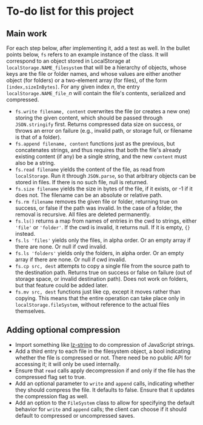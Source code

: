 
# To-do list for this project

## Main work

For each step below, after implementing it, add a test as well.
In the bullet points below, `fs` refers to an example instance of
the class.  It will correspond to an object stored in
LocalStorage at `localStorage.NAME_filesystem` that will be a
hierarchy of objects, whose keys are the file or folder names,
and whose values are either another object (for folders) or a
two-element array (for files), of the form `[index,sizeInBytes]`.
For any given index $n$, the entry `localStorage.NAME_file_`$n$
will contain the file's contents, serialized and compressed.
 * `fs.write filename, content` overwrites the file (or creates a
   new one) storing the given content, which should be passed
   through `JSON.stringify` first.  Returns compressed data size
   on success, or throws an error on failure (e.g., invalid path,
   or storage full, or filename is that of a folder).
 * `fs.append filename, content` functions just as the previous,
   but concatenates strings, and thus requires that both the
   file's already existing content (if any) be a single string,
   and the new `content` must also be a string.
 * `fs.read filename` yields the content of the file, as read
   from `localStorage`.  Run it through `JSON.parse`, so that
   arbitrary objects can be stored in files.  If there is no such
   file, null is returned.
 * `fs.size filename` yields the size in bytes of the file, if it
   exists, or -1 if it does not.  The filename can be an absolute
   or relative path.
 * `fs.rm filename` removes the given file or folder, returning
   true on success, or false if the path was invalid.  In the
   case of a folder, the removal is recursive.  All files are
   deleted permanently.
 * `fs.ls()` returns a map from names of entries in the cwd to
   strings, either `'file'` or `'folder'`.  If the cwd is
   invalid, it returns null.  If it is empty, `{}` instead.
 * `fs.ls 'files'` yields only the files, in alpha order.  Or an
   empty array if there are none.  Or null if cwd invalid.
 * `fs.ls 'folders'` yields only the folders, in alpha order.  Or
   an empty array if there are none.  Or null if cwd invalid.
 * `fs.cp src, dest` attempts to copy a single file from the
   source path to the destination path.  Returns true on success
   or false on failure (out of storage space, or invalid
   destination path).  Does not work on folders, but that feature
   could be added later.
 * `fs.mv src, dest` functions just like cp, except it moves
   rather than copying.  This means that the entire operation can
   take place only in `localStorage.fileSystem`, without
   reference to the actual files themselves.

## Adding optional compression

 * Import something like
   [lz-string](http://pieroxy.net/blog/pages/lz-string/index.html)
   to do compression of JavaScript strings.
 * Add a third entry to each file in the filesystem object, a
   bool indicating whether the file is compressed or not.  There
   need be no public API for accessing it; it will only be used
   internally.
 * Ensure that `read` calls apply decompression if and only if
   the file has the compressed flag set to true.
 * Add an optional parameter to `write` and `append` calls,
   indicating whether they should compress the file.  It defaults
   to false.  Ensure that it updates the compression flag as
   well.
 * Add an option to the `FileSystem` class to allow for
   specifying the default behavior for `write` and `append`
   calls; the client can choose if it should default to
   compressed or uncompressed saves.

